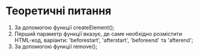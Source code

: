 # Теоретичні питання
1. За допомогою функції createElement();
2. Перший параметр функції вказує, де саме необхідно розмістити HTML-код, варіанти: 'beforestart', 'afterstart', 'beforeend' та 'afterend';
3. За допомогою функції remove();
